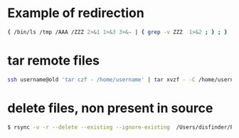 
# Example of redirection
```bash
{ /bin/ls /tmp /AAA /ZZZ 2>&1 1>&3 3>&- | { grep -v ZZZ  1>&2 ; } ; }
```


# tar remote files
```bash
ssh username@old 'tar czf - /home/username' | tar xvzf - -C /home/username
```

# delete files, non present in source
```bash
$ rsync -v -r --delete --existing --ignore-existing  /Users/disfinder/Photo/\!sony_manual_fuck_that_play_memories_crap/ /Volumes/SONY_CAM_32/DCIM/100MSDCF/
```
